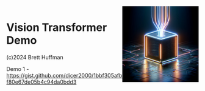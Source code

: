 <img src="./VTView.png" alt="ViT" width="200" align="right" />

# Vision Transformer Demo

(c)2024 Brett Huffman


Demo 1 - https://gist.github.com/dicer2000/1bbf305afbf80e67de05b4c94da0bdd3

